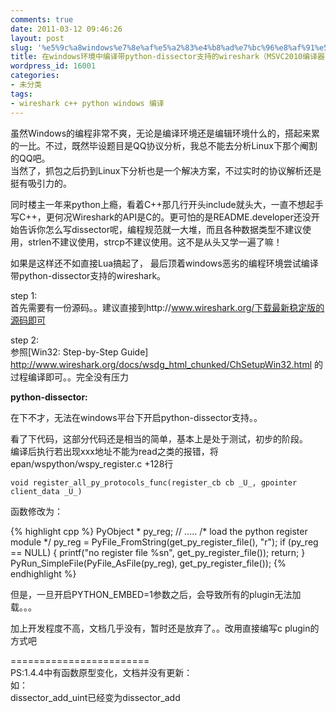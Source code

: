 ```yaml
---
comments: true
date: 2011-03-12 09:46:26
layout: post
slug: '%e5%9c%a8windows%e7%8e%af%e5%a2%83%e4%b8%ad%e7%bc%96%e8%af%91%e5%b8%a6python-dissector%e6%94%af%e6%8c%81%e7%9a%84wireshark%ef%bc%88msvc2010%e7%bc%96%e8%af%91%e5%99%a8%ef%bc%89%e3%80%90%e6%97%a0'
title: 在windows环境中编译带python-dissector支持的wireshark（MSVC2010编译器）【无法开启】
wordpress_id: 16001
categories:
- 未分类
tags:
- wireshark c++ python windows 编译
---
```


虽然Windows的编程非常不爽，无论是编译环境还是编辑环境什么的，搭起来累的一比。不过，既然毕设题目是QQ协议分析，我总不能去分析Linux下那个阉割的QQ吧。  
当然了，抓包之后扔到Linux下分析也是一个解决方案，不过实时的协议解析还是挺有吸引力的。




同时楼主一年来python上瘾，看着C++那几行开头include就头大，一直不想起手写C++，更何况Wireshark的API是C的。更可怕的是README.developer还没开始告诉你怎么写dissector呢，编程规范就一大堆，而且各种数据类型不建议使用，strlen不建议使用，strcp不建议使用。这不是从头又学一遍了嘛！  

如果是这样还不如直接Lua搞起了， 最后顶着windows恶劣的编程环境尝试编译带python-dissector支持的wireshark。





step 1:  
首先需要有一份源码。。建议直接到http://www.wireshark.org/下载最新稳定版的源码即可




step 2:  
参照[Win32: Step-by-Step Guide]  http://www.wireshark.org/docs/wsdg_html_chunked/ChSetupWin32.html  的过程编译即可。。完全没有压力



**python-dissector:**


在下不才，无法在windows平台下开启python-dissector支持。。




看了下代码，这部分代码还是相当的简单，基本上是处于测试，初步的阶段。  
编译后执行若出现xxx地址不能为read之类的报错，将epan/wspython/wspy_register.c +128行


`void register_all_py_protocols_func(register_cb cb _U_, gpointer client_data _U_)`


函数修改为：


{% highlight cpp %}
PyObject * py_reg;
// .....
/* load the python register module */
py_reg = PyFile_FromString(get_py_register_file(), "r");
  if (py_reg == NULL) {
    printf("no register file %sn", get_py_register_file());
    return;
  }
PyRun_SimpleFile(PyFile_AsFile(py_reg), get_py_register_file());
{% endhighlight %}


但是，一旦开启PYTHON_EMBED=1参数之后，会导致所有的plugin无法加载。。。




加上开发程度不高，文档几乎没有，暂时还是放弃了。。改用直接编写c plugin的方式吧




========================  
PS:1.4.4中有函数原型变化，文档并没有更新：  
如：  
dissector_add_uint已经变为dissector_add
